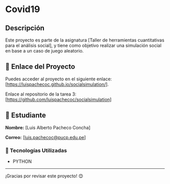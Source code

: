 # Covid19
## Descripción
Este proyecto es parte de la asignatura [Taller de herramientas cuantitativas para el análisis social], y tiene como objetivo realizar una simulación social en base a un caso de juego aleatorio. 

## 📌 Enlace del Proyecto
Puedes acceder al proyecto en el siguiente enlace: [https://luispachecoc.github.io/socialsimulation/].

Enlace al repositorio de la tarea 3: [https://github.com/luispachecoc/socialsimulation]
## 👤 Estudiante
**Nombre:** [Luis Alberto Pacheco Concha] 

**Correo:** [luis.pachecoc@pucp.edu.pe]

### 🚀 Tecnologías Utilizadas
- PYTHON
---

¡Gracias por revisar este proyecto! 😊
